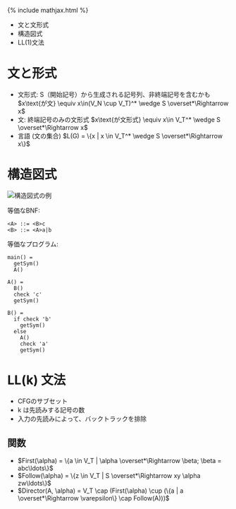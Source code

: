 {% include mathjax.html %}
* 文と文形式
* 構造図式
* LL(1)文法

# 文と形式
* 文形式: S（開始記号）から生成される記号列、非終端記号を含むかも $x\text{が文} \equiv x\in(V_N \cup V_T)^* \wedge S \overset*\Rightarrow x$
* 文: 終端記号のみの文形式 $x\text{が文形式} \equiv x\in V_T^* \wedge S \overset*\Rightarrow x$
* 言語 (文の集合) $L(G) = \{x | x \in V_T^* \wedge S \overset*\Rightarrow x\}$

# 構造図式
![構造図式の例](files/Jul2/structure-diagram.svg)

等価なBNF:
```
<A> ::= <B>c
<B> ::= <A>a|b
```

等価なプログラム:
```
main() =
  getSym()
  A()

A() =
  B()
  check 'c'
  getSym()

B() =
  if check 'b'
    getSym()
  else
    A()
    check 'a'
    getSym()
```

# LL(k) 文法
* CFGのサブセット
* k は先読みする記号の数
* 入力の先読みによって、バックトラックを排除

## 関数
* $First(\alpha) = \{a \in V_T | \alpha \overset*\Rightarrow \beta; \beta = abc\ldots\}$
* $Follow(\alpha) = \{z \in V_T | S \overset*\Rightarrow xy \alpha zw\ldots\}$
* $Director(A, \alpha) = V_T \cap (First(\alpha) \cup (\{a | a \overset*\Rightarrow \varepsilon\} \cap Follow(A)))$

